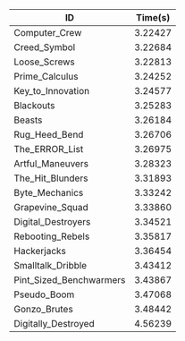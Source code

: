 |ID|Time(s)|
|-|-|
|Computer_Crew|3.22427|
|Creed_Symbol|3.22684|
|Loose_Screws|3.22813|
|Prime_Calculus|3.24252|
|Key_to_Innovation|3.24577|
|Blackouts|3.25283|
|Beasts|3.26184|
|Rug_Heed_Bend|3.26706|
|The_ERROR_List|3.26975|
|Artful_Maneuvers|3.28323|
|The_Hit_Blunders|3.31893|
|Byte_Mechanics|3.33242|
|Grapevine_Squad|3.33860|
|Digital_Destroyers|3.34521|
|Rebooting_Rebels|3.35817|
|Hackerjacks|3.36454|
|Smalltalk_Dribble|3.43412|
|Pint_Sized_Benchwarmers|3.43867|
|Pseudo_Boom|3.47068|
|Gonzo_Brutes|3.48442|
|Digitally_Destroyed|4.56239|
